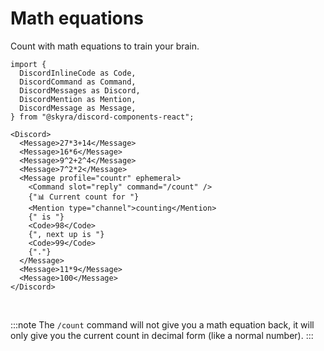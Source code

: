 # Math equations

Count with math equations to train your brain.

```mdx-code-block
import {
  DiscordInlineCode as Code,
  DiscordCommand as Command,
  DiscordMessages as Discord,
  DiscordMention as Mention,
  DiscordMessage as Message,
} from "@skyra/discord-components-react";

<Discord>
  <Message>27*3+14</Message>
  <Message>16*6</Message>
  <Message>9^2+2^4</Message>
  <Message>7^2*2</Message>
  <Message profile="countr" ephemeral>
    <Command slot="reply" command="/count" />
    {"📊 Current count for "}
    <Mention type="channel">counting</Mention>
    {" is "}
    <Code>98</Code>
    {", next up is "}
    <Code>99</Code>
    {"."}
  </Message>
  <Message>11*9</Message>
  <Message>100</Message>
</Discord>
```

<br/>

:::note
The `/count` command will not give you a math equation back, it will only give you the current count in decimal form (like a normal number).
:::
